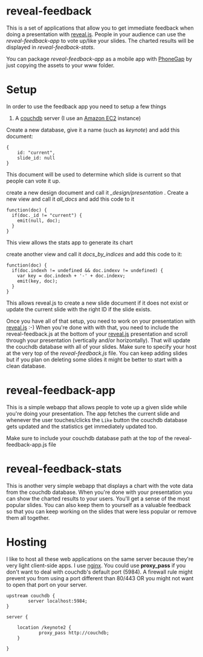 reveal-feedback
===============

This is a set of applications that allow you to get immediate feedback when doing a presentation with [reveal.js](https://github.com/hakimel/reveal.js). People in your audience can use the *reveal-feedback-app* to vote up/like your slides. The charted results will be displayed in *reveal-feedback-stats*.

You can package *reveal-feedback-app* as a mobile app with [PhoneGap](http://www.phonegap.com) by just copying the assets to your www folder.

Setup
=====

In order to use the feedback app you need to setup a few things

1) A [couchdb](http://couchdb.apache.org) server (I use an [Amazon EC2](http://aws.amazon.com/ec2/) instance)

Create a new database, give it a name (such as *keynote*) and add this document:

    {
        id: "current",
        slide_id: null
    }

This document will be used to determine which slide is current so that people can vote it up.

create a new design document and call it _\_design/presentation_ . Create a new view and call it _all\_docs_ and add this code to it

    function(doc) {
      if(doc._id != "current") {
        emit(null, doc);
      }
    }

This view allows the stats app to generate its chart

create another view and call it *docs\_by\_indices* and add this code to it:

    function(doc) {
      if(doc.indexh != undefined && doc.indexv != undefined) {
        var key = doc.indexh + '-' + doc.indexv;
        emit(key, doc);
      }
    }

This allows reveal.js to create a new slide document if it does not exist or update the current slide with the right ID if the slide exists. 

Once you have all of that setup, you need to work on your presentation with [reveal.js](https://github.com/hakimel/reveal.js) :-) 
When you're done with with that, you need to include the reveal-feedback.js at the bottom of your [reveal.js](https://github.com/hakimel/reveal.js) presentation and scroll through your presentation (vertically and/or horizontally). That will update the couchdb database with all of your slides. Make sure to specify your host at the very top of the *reveal-feedback.js* file. You can keep adding slides but if you plan on deleting some slides it might be better to start with a clean database.

reveal-feedback-app
===================

This is a simple webapp that allows people to vote up a given slide while you're doing your presentation. The app fetches the current slide and whenever the user touches/clicks the `Like` button the couchdb database gets updated and the statistics get immediately updated too.

Make sure to include your couchdb database path at the top of the reveal-feedback-app.js file

reveal-feedback-stats
=====================

This is another very simple webapp that displays a chart with the vote data from the couchdb database. When you're done with your presentation you can show the charted results to your users. You'll get a sense of the most popular slides. You can also keep them to yourself as a valuable feedback so that you can keep working on the slides that were less popular or remove them all together.

Hosting
=======

I like to host all these web applications on the same server because they're very light client-side apps. I use [nginx](http://nginx.org).
You could use **proxy_pass** if you don't want to deal with couchdb's default port (5984). A firewall rule might prevent you from using a port different than 80/443 OR you might not want to open that port on your server.

    upstream couchdb {
            server localhost:5984;
    }

    server {

        location /keynote2 {
                proxy_pass http://couchdb;
        }

    }
